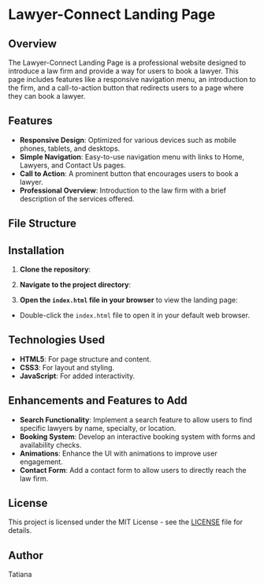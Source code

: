 # Lawyer-Connect Landing Page

## Overview
The Lawyer-Connect Landing Page is a professional website designed to introduce a law firm and provide a way for users to book a lawyer. This page includes features like a responsive navigation menu, an introduction to the firm, and a call-to-action button that redirects users to a page where they can book a lawyer.

## Features
- **Responsive Design**: Optimized for various devices such as mobile phones, tablets, and desktops.
- **Simple Navigation**: Easy-to-use navigation menu with links to Home, Lawyers, and Contact Us pages.
- **Call to Action**: A prominent button that encourages users to book a lawyer.
- **Professional Overview**: Introduction to the law firm with a brief description of the services offered.

## File Structure

## Installation

1. **Clone the repository**:

2. **Navigate to the project directory**:
3. **Open the `index.html` file in your browser** to view the landing page:
- Double-click the `index.html` file to open it in your default web browser.

## Technologies Used
- **HTML5**: For page structure and content.
- **CSS3**: For layout and styling.
- **JavaScript**: For added interactivity.

## Enhancements and Features to Add
- **Search Functionality**: Implement a search feature to allow users to find specific lawyers by name, specialty, or location.
- **Booking System**: Develop an interactive booking system with forms and availability checks.
- **Animations**: Enhance the UI with animations to improve user engagement.
- **Contact Form**: Add a contact form to allow users to directly reach the law firm.

## License
This project is licensed under the MIT License - see the [LICENSE](LICENSE) file for details.

## Author
Tatiana


